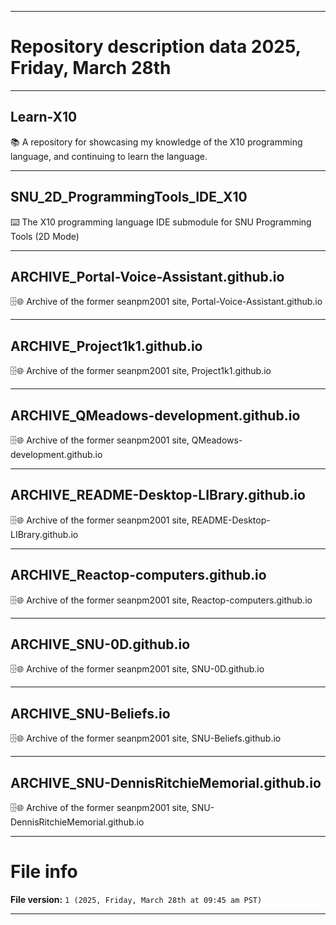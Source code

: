 
***

# Repository description data 2025, Friday, March 28th

---

## Learn-X10

📚️ A repository for showcasing my knowledge of the X10 programming language, and continuing to learn the language. 

---

## SNU_2D_ProgrammingTools_IDE_X10

⌨️ The X10 programming language IDE submodule for SNU Programming Tools (2D Mode)

---

## ARCHIVE_Portal-Voice-Assistant.github.io

🗄️🌐️ Archive of the former seanpm2001 site, Portal-Voice-Assistant.github.io

---

## ARCHIVE_Project1k1.github.io

🗄️🌐️ Archive of the former seanpm2001 site, Project1k1.github.io

---

## ARCHIVE_QMeadows-development.github.io

🗄️🌐️ Archive of the former seanpm2001 site, QMeadows-development.github.io

---

## ARCHIVE_README-Desktop-LIBrary.github.io

🗄️🌐️ Archive of the former seanpm2001 site, README-Desktop-LIBrary.github.io

---

## ARCHIVE_Reactop-computers.github.io

🗄️🌐️ Archive of the former seanpm2001 site, Reactop-computers.github.io

---

## ARCHIVE_SNU-0D.github.io

🗄️🌐️ Archive of the former seanpm2001 site, SNU-0D.github.io

---

## ARCHIVE_SNU-Beliefs.io

🗄️🌐️ Archive of the former seanpm2001 site, SNU-Beliefs.github.io

---

## ARCHIVE_SNU-DennisRitchieMemorial.github.io

🗄️🌐️ Archive of the former seanpm2001 site, SNU-DennisRitchieMemorial.github.io

***

# File info

**File version:** `1 (2025, Friday, March 28th at 09:45 am PST)`

***

